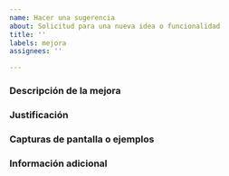 ```yaml
---
name: Hacer una sugerencia
about: Solicitud para una nueva idea o funcionalidad
title: ''
labels: mejora
assignees: ''

---
```


### Descripción de la mejora

<!-- Describe de manera clara y concisa cuál es la idea que quieres sugerir. -->

### Justificación

<!-- Explica por qué consideras que esta mejora sería beneficiosa para el proyecto, así como algún caso de uso. -->

### Capturas de pantalla o ejemplos

<!-- Si lo consideras necesario, incluye capturas de pantalla o ejemplos que ayuden a ilustrar la mejora propuesta. -->

### Información adicional

<!-- Añade cualquier información adicional que consideres relevante. -->
